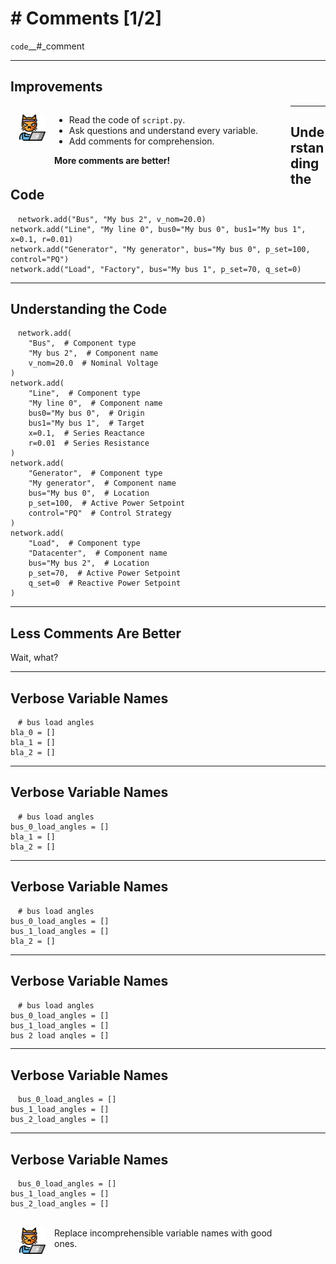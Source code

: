 <!-- .slide: data-state="purple_overlay 7 yellow_flag logo" id="comments_1" data-background="./files/paper-623167_1280.jpg" -->
<!-- https://pixabay.com/photos/paper-writing-old-antique-write-623167/ -->

# # Comments [1/2]

<div class="fragment">

`code`__#_comment

</div>

---

<!-- .slide: data-state="purple_overlay yellow_flag logo" data-background="./files/paper-623167_1280.jpg" -->
## Improvements

<img style="width: 3em; margin: 0; padding: 1em 1em; float: left;" src="./files/hacker-cat.png">
<div style="float: left; width: 75%;">

- Read the code of <code>script.py</code>.
- Ask questions and understand every variable.
- Add comments for comprehension.

<b>More comments are better!</b>
</div>

---

<!-- .slide: data-state="purple_overlay yellow_flag logo" data-auto-animate data-background="./files/paper-623167_1280.jpg" -->
## Understanding the Code

<pre data-id="comments_1"><code style="padding: .5em 1em;" class="language-python" data-line-numbers>network.add("Bus", "My bus 2", v_nom=20.0)
network.add("Line", "My line 0", bus0="My bus 0", bus1="My bus 1", x=0.1, r=0.01)
network.add("Generator", "My generator", bus="My bus 0", p_set=100, control="PQ")
network.add("Load", "Factory", bus="My bus 1", p_set=70, q_set=0)
</code></pre>

---

<!-- .slide: data-state="purple_overlay yellow_flag logo" data-auto-animate data-background="./files/paper-623167_1280.jpg" -->
## Understanding the Code

<pre data-id="comments_1"><code style="padding: .5em 1em;" class="language-python" data-line-numbers="1-5|6-13|14-20|21-27">network.add(
    "Bus",  # Component type
    "My bus 2",  # Component name
    v_nom=20.0  # Nominal Voltage
)
network.add(
    "Line",  # Component type
    "My line 0",  # Component name
    bus0="My bus 0",  # Origin
    bus1="My bus 1",  # Target
    x=0.1,  # Series Reactance
    r=0.01  # Series Resistance
)
network.add(
    "Generator",  # Component type
    "My generator",  # Component name
    bus="My bus 0",  # Location
    p_set=100,  # Active Power Setpoint
    control="PQ"  # Control Strategy
)
network.add(
    "Load",  # Component type
    "Datacenter",  # Component name
    bus="My bus 2",  # Location
    p_set=70,  # Active Power Setpoint
    q_set=0  # Reactive Power Setpoint
)
</code></pre>

---

<!-- .slide: data-state="purple_overlay yellow_flag logo" data-background="./files/paper-623167_1280.jpg" -->
## Less Comments Are Better

Wait, what?

---

<!-- .slide: data-state="purple_overlay yellow_flag logo" data-auto-animate data-background="./files/paper-623167_1280.jpg" -->
## Verbose Variable Names

<pre data-id="var_names_1"><code style="padding: .5em 1em;" class="language-python" data-line-numbers># bus load angles
bla_0 = []
bla_1 = []
bla_2 = []
</code></pre>

---

<!-- .slide: data-state="purple_overlay yellow_flag logo" data-auto-animate data-background="./files/paper-623167_1280.jpg" -->
## Verbose Variable Names

<pre data-id="var_names_1"><code style="padding: .5em 1em;" class="language-python" data-line-numbers># bus load angles
bus_0_load_angles = []
bla_1 = []
bla_2 = []
</code></pre>

---

<!-- .slide: data-state="purple_overlay yellow_flag logo" data-auto-animate data-background="./files/paper-623167_1280.jpg" -->
## Verbose Variable Names

<pre data-id="var_names_1"><code style="padding: .5em 1em;" class="language-python" data-line-numbers># bus load angles
bus_0_load_angles = []
bus_1_load_angles = []
bla_2 = []
</code></pre>

---

<!-- .slide: data-state="purple_overlay yellow_flag logo" data-auto-animate data-background="./files/paper-623167_1280.jpg" -->
## Verbose Variable Names

<pre data-id="var_names_1"><code style="padding: .5em 1em;" class="language-python" data-line-numbers># bus load angles
bus_0_load_angles = []
bus_1_load_angles = []
bus_2_load_angles = []
</code></pre>

---

<!-- .slide: data-state="purple_overlay yellow_flag logo" data-auto-animate data-background="./files/paper-623167_1280.jpg" -->
## Verbose Variable Names

<pre data-id="var_names_1"><code style="padding: .5em 1em;" class="language-python" data-line-numbers>bus_0_load_angles = []
bus_1_load_angles = []
bus_2_load_angles = []
</code></pre>

---

<!-- .slide: data-state="purple_overlay yellow_flag logo" data-auto-animate data-background="./files/paper-623167_1280.jpg" -->
## Verbose Variable Names

<pre data-id="var_names_1"><code style="padding: .5em 1em;" class="language-python" data-line-numbers>bus_0_load_angles = []
bus_1_load_angles = []
bus_2_load_angles = []
</code></pre>

<br>

<div>
  <img style="width: 3em; margin: 0; padding: 0em 1em; float: left;" src="./files/hacker-cat.png">
  <div style="float: left; width: 75%;">
    Replace incomprehensible variable names with good ones.
  </div>
</div>
